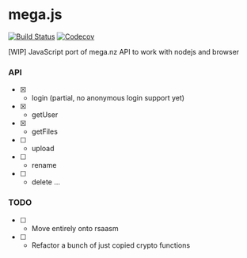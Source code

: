 # mega.js

[![Build Status](https://img.shields.io/travis/linuxenko/mega.js.svg?style=flat-square)](https://travis-ci.org/linuxenko/mega.js)
[![Codecov](https://img.shields.io/codecov/c/github/linuxenko/mega.js.svg?style=flat-square)](https://codecov.io/gh/linuxenko/mega.js/branch/master)

[WIP] JavaScript port of mega.nz API to work with nodejs and browser



### API
  - [x] - login (partial, no anonymous login support yet)
  - [x] - getUser
  - [x] - getFiles
  - [ ] - upload
  - [ ] - rename
  - [ ] - delete
  ...


### TODO
  - [ ] - Move entirely onto rsaasm
  - [ ] - Refactor a bunch of just copied crypto functions


